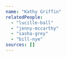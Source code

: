 ```yaml
---
name: "Kathy Griffin"
relatedPeople:
  - "lucille-ball"
  - "jenny-mccarthy"
  - "sasha-grey"
  - "bill-nye"
sources: []
---
```


